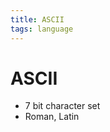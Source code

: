 ```yaml
---
title: ASCII
tags: language
---
```


# ASCII
- 7 bit character set
- Roman, Latin












































